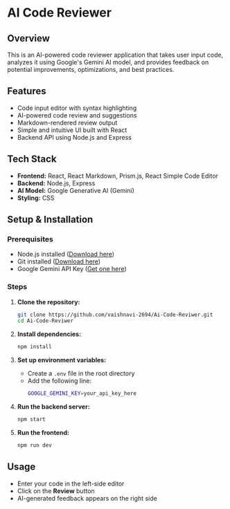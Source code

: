 # AI Code Reviewer

## Overview
This is an AI-powered code reviewer application that takes user input code, analyzes it using Google's Gemini AI model, and provides feedback on potential improvements, optimizations, and best practices.

## Features
- Code input editor with syntax highlighting
- AI-powered code review and suggestions
- Markdown-rendered review output
- Simple and intuitive UI built with React
- Backend API using Node.js and Express

## Tech Stack
- **Frontend:** React, React Markdown, Prism.js, React Simple Code Editor
- **Backend:** Node.js, Express
- **AI Model:** Google Generative AI (Gemini)
- **Styling:** CSS

## Setup & Installation
### Prerequisites
- Node.js installed ([Download here](https://nodejs.org/))
- Git installed ([Download here](https://git-scm.com/))
- Google Gemini API Key ([Get one here](https://ai.google.dev/))

### Steps
1. **Clone the repository:**
   ```sh
   git clone https://github.com/vaishnavi-2694/Ai-Code-Reviwer.git
   cd Ai-Code-Reviwer
   ```

2. **Install dependencies:**
   ```sh
   npm install
   ```

3. **Set up environment variables:**
   - Create a `.env` file in the root directory
   - Add the following line:
     ```sh
     GOOGLE_GEMINI_KEY=your_api_key_here
     ```

4. **Run the backend server:**
   ```sh
   npm start
   ```

5. **Run the frontend:**
   ```sh
   npm run dev
   ```

## Usage
- Enter your code in the left-side editor
- Click on the **Review** button
- AI-generated feedback appears on the right side



